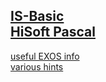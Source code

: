 [IS-Basic](is-basic/pr-is-basic.md)  
[HiSoft Pascal](hisoft-pascal/pr-hspascal.md)
----
[useful EXOS info](exos-info/index.md)  
[various hints](tips-hints/tips-hints.md)